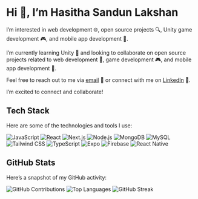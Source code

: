 # Hi 👋, I’m Hasitha Sandun Lakshan

I’m interested in web development 🌐, open source projects 🔍, Unity game development 🎮, and mobile app development 📱. 

I’m currently learning Unity 🧠 and looking to collaborate on open source projects related to web development 🌟, game development 🎮, and mobile app development 📱.

Feel free to reach out to me via [email](mailto:hasiofficial2002@gmail.com) 📧 or connect with me on [LinkedIn](https://www.linkedin.com/in/hasitha-sandun-69b0562a0) 💼. 

I’m excited to connect and collaborate!

## Tech Stack

Here are some of the technologies and tools I use:

![JavaScript](https://img.shields.io/badge/-JavaScript-FFFFFF?style=flat&logo=javascript&logoColor=F7DF1E)
![React](https://img.shields.io/badge/-React-FFFFFF?style=flat&logo=react&logoColor=61DAFB)
![Next.js](https://img.shields.io/badge/-Next.js-FFFFFF?style=flat&logo=nextdotjs&logoColor=000000)
![Node.js](https://img.shields.io/badge/-Node.js-FFFFFF?style=flat&logo=nodedotjs&logoColor=339933)
![MongoDB](https://img.shields.io/badge/-MongoDB-FFFFFF?style=flat&logo=mongodb&logoColor=47A248)
![MySQL](https://img.shields.io/badge/-MySQL-FFFFFF?style=flat&logo=mysql&logoColor=4479A1)
![Tailwind CSS](https://img.shields.io/badge/-Tailwind_CSS-FFFFFF?style=flat&logo=tailwind-css&logoColor=38B2AC)
![TypeScript](https://img.shields.io/badge/-TypeScript-FFFFFF?style=flat&logo=typescript&logoColor=007ACC)
![Expo](https://img.shields.io/badge/-Expo-FFFFFF?style=flat&logo=expo&logoColor=000020)
![Firebase](https://img.shields.io/badge/-Firebase-FFFFFF?style=flat&logo=firebase&logoColor=FFCA28)
![React Native](https://img.shields.io/badge/-React_Native-FFFFFF?style=flat&logo=react&logoColor=61DAFB)

## GitHub Stats

Here’s a snapshot of my GitHub activity:


![GitHub Contributions](https://github-readme-stats.vercel.app/api?username=hasithasandunlakshan&show_icons=true&count_private=true&hide_title=true&theme=radical)
![Top Languages](https://github-readme-stats.vercel.app/api/top-langs/?username=hasithasandunlakshan&layout=compact&theme=dark)
![GitHub Streak](https://github-readme-streak-stats.herokuapp.com/?user=hasithasandunlakshan&theme=dark)





